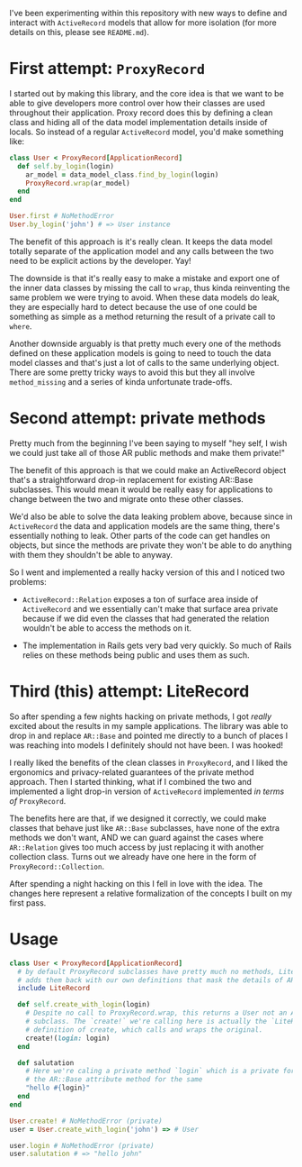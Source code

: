 I've been experimenting within this repository with new ways to define and
interact with `ActiveRecord` models that allow for more isolation (for more
details on this, please see `README.md`).

# First attempt: `ProxyRecord`

I started out by making this library, and the core idea is that we want to
be able to give developers more control over how their classes are used
throughout their application. Proxy record does this by defining a clean
class and hiding all of the data model implementation details inside of
locals. So instead of a regular `ActiveRecord` model, you'd make something
like:

``` ruby
class User < ProxyRecord[ApplicationRecord]
  def self.by_login(login)
    ar_model = data_model_class.find_by_login(login)
    ProxyRecord.wrap(ar_model)
  end
end

User.first # NoMethodError
User.by_login('john') # => User instance
```

The benefit of this approach is it's really clean. It keeps the data model
totally separate of the application model and any calls between the two
need to be explicit actions by the developer. Yay!

The downside is that it's really easy to make a mistake and export one of the
inner data classes by missing the call to `wrap`, thus kinda reinventing the
same problem we were trying to avoid. When these data models do leak, they are
especially hard to detect because the use of one could be something as simple
as a method returning the result of a private call to `where`.

Another downside arguably is that pretty much every one of the methods defined
on these application models is going to need to touch the data model classes
and that's just a lot of calls to the same underlying object. There are some
pretty tricky ways to avoid this but they all involve `method_missing` and
a series of kinda unfortunate trade-offs.

# Second attempt: private methods

Pretty much from the beginning I've been saying to myself "hey self, I wish
we could just take all of those AR public methods and make them private!"

The benefit of this approach is that we could make an ActiveRecord object
that's a straightforward drop-in replacement for existing AR::Base subclasses.
This would mean it would be really easy for applications to change between
the two and migrate onto these other classes.

We'd also be able to solve the data leaking problem above, because since in
`ActiveRecord` the data and application models are the same thing, there's
essentially nothing to leak. Other parts of the code can get handles on
objects, but since the methods are private they won't be able to do anything
with them they shouldn't be able to anyway.

So I went and implemented a really hacky version of this and I noticed two
problems:

- `ActiveRecord::Relation` exposes a ton of surface area inside of
  `ActiveRecord` and we essentially can't make that surface area private
  because if we did even the classes that had generated the relation
  wouldn't be able to access the methods on it.

- The implementation in Rails gets very bad very quickly. So much of Rails
  relies on these methods being public and uses them as such.

# Third (this) attempt: LiteRecord

So after spending a few nights hacking on private methods, I got _really_
excited about the results in my sample applications. The library was able
to drop in and replace `AR::Base` and pointed me directly to a bunch of places
I was reaching into models I definitely should not have been. I was hooked!

I really liked the benefits of the clean classes in `ProxyRecord`, and I
liked the ergonomics and privacy-related guarantees of the private method
approach. Then I started thinking, what if I combined the two and
implemented a light drop-in version of `ActiveRecord` implemented _in terms
of_ `ProxyRecord`.

The benefits here are that, if we designed it correctly, we could make classes
that behave just like `AR::Base` subclasses, have none of the extra methods
we don't want, AND we can guard against the cases where `AR::Relation` gives
too much access by just replacing it with another collection class. Turns out
we already have one here in the form of `ProxyRecord::Collection`.

After spending a night hacking on this I fell in love with the idea. The
changes here represent a relative formalization of the concepts I built on my
first pass.

# Usage

``` ruby
class User < ProxyRecord[ApplicationRecord]
  # by default ProxyRecord subclasses have pretty much no methods, LiteRecord
  # adds them back with our own definitions that mask the details of AR
  include LiteRecord

  def self.create_with_login(login)
    # Despite no call to ProxyRecord.wrap, this returns a User not an AR::Base
    # subclass. The `create!` we're calling here is actually the `LiteRecord`
    # definition of create, which calls and wraps the original.
    create!(login: login)
  end

  def salutation
    # Here we're caling a private method `login` which is a private form of
    # the AR::Base attribute method for the same
    "hello #{login}"
  end
end

User.create! # NoMethodError (private)
user = User.create_with_login('john') => # User

user.login # NoMethodError (private)
user.salutation # => "hello john"
```
